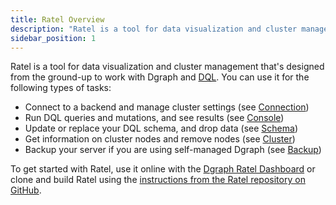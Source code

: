 ```yaml
---
title: Ratel Overview
description: "Ratel is a tool for data visualization and cluster management that's designed from the ground-up to work with Dgraph. Clone and build Ratel to get started."
sidebar_position: 1
---
```


Ratel is a tool for data visualization and cluster management that's designed
from the ground-up to work with Dgraph and [DQL](/docs//query-language). You can use it for the following types of tasks:

* Connect to a backend and manage cluster settings (see [Connection](/docs//ratel/connection))
* Run DQL queries and mutations, and see results (see [Console](/docs//ratel/console))
* Update or replace your DQL schema, and drop data (see [Schema](/docs//ratel/schema))
* Get information on cluster nodes and remove nodes (see [Cluster](/docs//ratel/cluster))
* Backup your server if you are using self-managed Dgraph (see [Backup](/docs//ratel/backups))

To get started with Ratel, use it online with the [Dgraph Ratel Dashboard](https://play.dgraph.io) or clone and build Ratel using the [instructions
from the Ratel repository on GitHub](https://github.com/dgraph-io/ratel/blob/master/INSTRUCTIONS.md).
